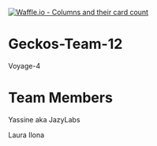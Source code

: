 [![Waffle.io - Columns and their card count](https://badge.waffle.io/chingu-voyage4/Geckos-Team-12.png?columns=all)](https://waffle.io/chingu-voyage4/Geckos-Team-12?utm_source=badge)

# Geckos-Team-12

Voyage-4

# Team Members

Yassine aka JazyLabs

Laura Ilona
